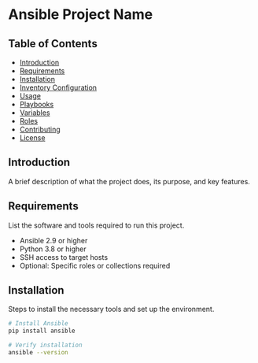 # Ansible Project Name

## Table of Contents
- [Introduction](#introduction)
- [Requirements](#requirements)
- [Installation](#installation)
- [Inventory Configuration](#inventory-configuration)
- [Usage](#usage)
- [Playbooks](#playbooks)
- [Variables](#variables)
- [Roles](#roles)
- [Contributing](#contributing)
- [License](#license)

## Introduction
A brief description of what the project does, its purpose, and key features.

## Requirements
List the software and tools required to run this project.
- Ansible 2.9 or higher
- Python 3.8 or higher
- SSH access to target hosts
- Optional: Specific roles or collections required

## Installation
Steps to install the necessary tools and set up the environment.
```sh
# Install Ansible
pip install ansible

# Verify installation
ansible --version
